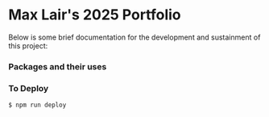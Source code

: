 # Max Lair's 2025 Portfolio

Below is some brief documentation for the development and sustainment of this project:

### Packages and their uses

### To Deploy
```
$ npm run deploy
```